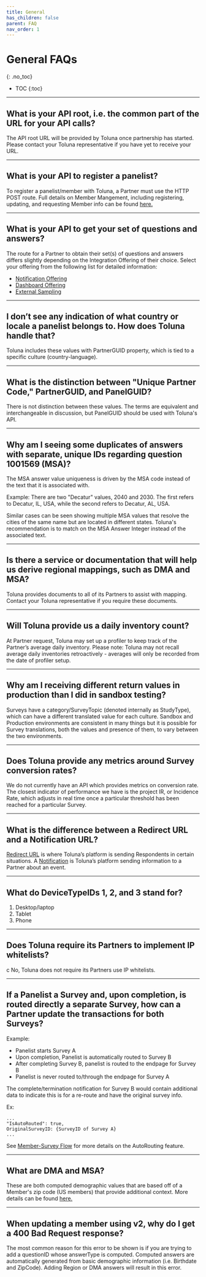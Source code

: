 ```yaml
---
title: General
has_children: false
parent: FAQ
nav_order: 1
---
```


# General FAQs
{: .no_toc}

* TOC
{:toc}

---

## What is your API root, i.e. the common part of the URL for your API calls?

The API root URL will be provided by Toluna once partnership has started. Please contact your Toluna representative if you have yet to receive your URL.

---

## What is your API to register a panelist?

To register a panelist/member with Toluna, a Partner must use the HTTP POST route. Full details on Member Mangement, including registering, updating, and requesting Member info can be found [here.](/membermanagement)

---

## What is your API to get your set of questions and answers?

The route for a Partner to obtain their set(s) of questions and answers differs slightly depending on the Integration Offering of their choice. Select your offering from the following list for detailed information:

 - [Notification Offering](/notification)
 - [Dashboard Offering](/dashboard)
 - [External Sampling](/externalsample)


---

## I don’t see any indication of what country or locale a panelist belongs to. How does Toluna handle that?

Toluna includes these values with PartnerGUID property, which is tied to a specific culture (country-language).

---

## What is the distinction between "Unique Partner Code," PartnerGUID, and PanelGUID?

There is not distinction between these values. The terms are equivalent and interchangeable in discussion, but PanelGUID should be used with Toluna's API.

---

## Why am I seeing some duplicates of answers with separate, unique IDs regarding question 1001569 (MSA)?

The MSA answer value uniqueness is driven by the MSA code instead of the text that it is associated with.

Example: There are two "Decatur" values, 2040 and 2030. The first refers to Decatur, IL, USA, while the second refers to Decatur, AL, USA.

Similar cases can be seen showing multiple MSA values that resolve the cities of the same name but are located in different states. Toluna's recommendation is to match on the MSA Answer Integer instead of the associated text.

---

## Is there a service or documentation that will help us derive regional mappings, such as DMA and MSA?

Toluna provides documents to all of its Partners to assist with mapping. Contact your Toluna representative if you require these documents.

---

## Will Toluna provide us a daily inventory count?

At Partner request, Toluna may set up a profiler to keep track of the Partner’s average daily inventory. Please note: Toluna may not recall average daily inventories retroactively - averages will only be recorded from the date of profiler setup.

---

## Why am I receiving different return values in production than I did in sandbox testing?

Surveys have a category/SurveyTopic (denoted internally as StudyType), which can have a different translated value for each culture. Sandbox and Production environments are consistent in many things but it is possible for Survey translations, both the values and presence of them, to vary between the two environments.

---

## Does Toluna provide any metrics around Survey conversion rates?

We do not currently have an API which provides metrics on conversion rate. The closest indicator of performance we have is the project IR, or Incidence Rate, which adjusts in real time once a particular threshold has been reached for a particular Survey.

---

## What is the difference between a Redirect URL and a Notification URL?

[Redirect URL](/memberrouting/) is where Toluna’s platform is sending Respondents in certain situations. A [Notification](/notifications/quotastatus.html) is Toluna’s platform sending information to a Partner about an event.

---

## What do DeviceTypeIDs 1, 2, and 3 stand for?

1. Desktop/laptop
2. Tablet
3. Phone

---

## Does Toluna require its Partners to implement IP whitelists?
c
No, Toluna does not require its Partners use IP whitelists.

---

## If a Panelist  a Survey and, upon completion, is routed directly a separate Survey, how can a Partner update the transactions for both Surveys?

Example:

* Panelist starts Survey A
* Upon completion, Panelist is automatically routed to Survey B
* After completing Survey B, panelist is routed to the endpage for Survey B
* Panelist is never routed to/through the endpage for Survey A

The complete/termination notification for Survey B would contain additional data to indicate this is for a re-route and have the original survey info.

Ex:
```
...
"IsAutoRouted": true,
OriginalSurveyID: {SurveyID of Survey A}
...
```

See [Member-Survey Flow](/memberrouting/membersurveyflow#autorouting.html) for more details on the AutoRouting feature.

---

## What are DMA and MSA?

These are both computed demographic values that are based off of a Member's zip code (US members) that provide additional context. More details can be found [here.](https://www.digitaladvertising-101.com/blog/digital-101-dma-vs-msa)

---

## When updating a member using v2, why do I get a 400 Bad Request response?

The most common reason for this error to be shown is if you are trying to add a questionID whose answerType is computed. Computed answers are automatically generated from basic demographic information (i.e. Birthdate and ZipCode). Adding Region or DMA answers will result in this error.